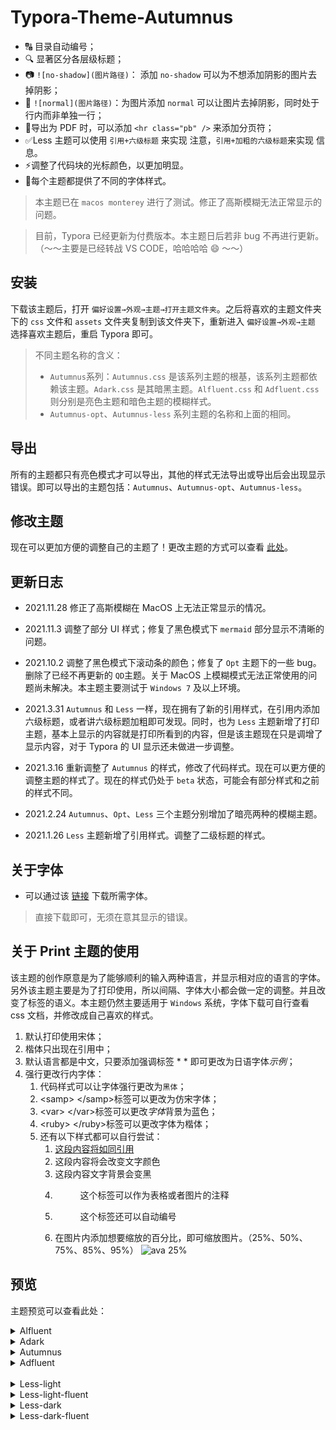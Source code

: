 # Typora-Theme-Autumnus

+ 🔠 目录自动编号；
+ 🔍 显著区分各层级标题；
+ 📷 `![no-shadow](图片路径)`： 添加 `no-shadow` 可以为不想添加阴影的图片去掉阴影；
+ 🎴 `![normal](图片路径)`：为图片添加 `normal` 可以让图片去掉阴影，同时处于行内而非单独一行；
+ 📖导出为 PDF 时，可以添加 `<hr class="pb" />` 来添加分页符；
+ ✅Less 主题可以使用 `引用+六级标题` 来实现 注意，`引用+加粗的六级标题`来实现 信息。
+ ⚡调整了代码块的光标颜色，以更加明显。
+ 🔧每个主题都提供了不同的字体样式。

> 本主题已在 `macos monterey` 进行了测试。修正了高斯模糊无法正常显示的问题。

> 目前，Typora 已经更新为付费版本。本主题日后若非 bug 不再进行更新。（～～主要是已经转战 VS CODE，哈哈哈哈 :smile: ～～）

## 安装

下载该主题后，打开 `偏好设置→外观→主题→打开主题文件夹`。之后将喜欢的主题文件夹下的 `css` 文件和 `assets` 文件夹复制到该文件夹下，重新进入 `偏好设置→外观→主题` 选择喜欢主题后，重启 Typora 即可。

> 不同主题名称的含义：
>
> + `Autumnus`系列：`Autumnus.css` 是该系列主题的根基，该系列主题都依赖该主题。`Adark.css` 是其暗黑主题。`Alfluent.css` 和 `Adfluent.css` 则分别是亮色主题和暗色主题的模糊样式。
> + `Autumnus-opt`、`Autumnus-less` 系列主题的名称和上面的相同。

## 导出

所有的主题都只有亮色模式才可以导出，其他的样式无法导出或导出后会出现显示错误。即可以导出的主题包括：`Autumnus`、`Autumnus-opt`、`Autumnus-less`。

## 修改主题

现在可以更加方便的调整自己的主题了！更改主题的方式可以查看 [此处](https://github.com/Soanguy/typora-theme-autumnus/wiki)。

## <span id="update">更新日志</span>

+ 2021.11.28 修正了高斯模糊在 MacOS 上无法正常显示的情况。

+ 2021.11.3 调整了部分 UI 样式；修复了黑色模式下 `mermaid` 部分显示不清晰的问题。

+ 2021.10.2 调整了黑色模式下滚动条的颜色；修复了 `Opt` 主题下的一些 bug。删除了已经不再更新的 `QD`主题。关于 MacOS 上模糊模式无法正常使用的问题尚未解决。本主题主要测试于 `Windows 7` 及以上环境。

+ 2021.3.31 `Autumnus` 和 `Less` 一样，现在拥有了新的引用样式，在引用内添加六级标题，或者讲六级标题加粗即可发现。同时，也为 `Less` 主题新增了打印主题，基本上显示的内容就是打印所看到的内容，但是该主题现在只是调增了显示内容，对于 Typora 的 UI 显示还未做进一步调整。

+ 2021.3.16 重新调整了 `Autumnus` 的样式，修改了代码样式。现在可以更方便的调整主题的样式了。现在的样式仍处于 `beta` 状态，可能会有部分样式和之前的样式不同。

+ 2021.2.24 `Autumnus`、`Opt`、`Less` 三个主题分别增加了暗亮两种的模糊主题。

+ 2021.1.26  `Less` 主题新增了引用样式。调整了二级标题的样式。

## <span id="font">关于字体</span>

+ 可以通过该 [链接](https://gitee.com/soanguy/typora-theme-autumnus-font) 下载所需字体。

> 直接下载即可，无须在意其显示的错误。

## 关于 Print 主题的使用

该主题的创作原意是为了能够顺利的输入两种语言，并显示相对应的语言的字体。另外该主题主要是为了打印使用，所以间隔、字体大小都会做一定的调整。并且改变了标签的语义。本主题仍然主要适用于 `Windows` 系统，字体下载可自行查看 css 文档，并修改成自己喜欢的样式。

1. 默认打印使用宋体；
2. 楷体只出现在引用中；
3. 默认语言都是中文，只要添加强调标签 \* \* 即可更改为日语字体*示例*；
4. 强行更改行内字体：
   1. 代码样式可以让字体强行更改为`黑体`；
   2. \<samp\> \</samp\>标签可以更改为<samp>仿宋</samp>字体；
   3. \<var\> \</var\>标签可以更改<var>字体</var>背景为蓝色；
   4. \<ruby\> \</ruby\>标签可以更改字体为<ruby>楷体</ruby>；
   5. 还有以下样式都可以自行尝试：
      1. <ins>这段内容将如同引用</ins>
      2. <tt>这段内容将会改变文字颜色</tt>
      3. <kbd>这段内容文字背景会变黑</kbd>
      4. <figure><figcaption>这个标签可以作为表格或者图片的注释</figcaption></figure>
      5. <figure><figcaption>这个标签还可以自动编号</figcaption></figure>
      6. 在图片内添加想要缩放的百分比，即可缩放图片。（25%、50%、75%、85%、95%）
      ![ava 25%](https://i.loli.net/2021/03/17/cjY8tZfVwMiLqDC.png)

## 预览

主题预览可以查看此处：

<details>
  <summary>Alfluent</summary>
  <img src="https://i.loli.net/2021/03/17/cjY8tZfVwMiLqDC.png" alt="alfluent.png">
  </details>
  <details>
  <summary>Adark</summary>
  <img src="https://i.loli.net/2021/03/17/Mpr71zkiNHhbT8w.jpg" alt="adark"  />
  </details>
  <details>
  <summary>Autumnus</summary>
  <img src="https://i.loli.net/2021/03/17/XCx2LUzVS6DfJEj.jpg" alt="Autumnus" />
  </details>
  <details>
  <summary>Adfluent</summary>
   <img src="https://i.loli.net/2021/03/17/CgiI5UM7rbp1oz4.png" alt="adfluent.png" />
</details>
<br/>

<details>
  <summary>Less-light</summary>
<img src="https://i.loli.net/2021/03/31/q7oNCebh3zF4anZ.png" >
</details>
<details>
  <summary>Less-light-fluent</summary>
<img src="https://i.loli.net/2021/03/31/T6BIYZalUDRd8Gv.png" >
</details>
<details>
  <summary>Less-dark</summary>
<img src="https://i.loli.net/2021/03/31/PU76fXOnLWayh5k.png" >
</details>
<details>
  <summary>Less-dark-fluent</summary>
<img src="https://i.loli.net/2021/03/31/b9GrRM82Wu6B37O.png" >
</details>
